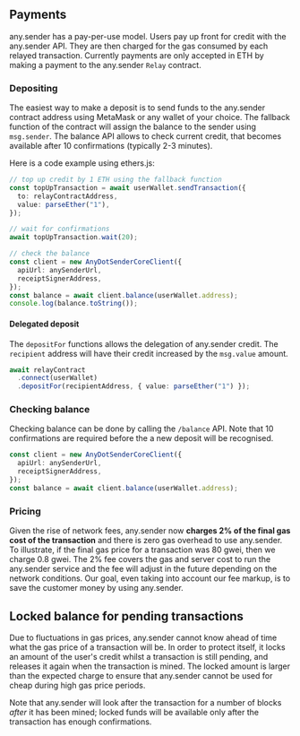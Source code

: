 ## Payments

any.sender has a pay-per-use model. Users pay up front for credit with the any.sender API. They are then charged for the gas consumed by each relayed transaction. Currently payments are only accepted in ETH by making a payment to the any.sender `Relay` contract.

### Depositing

The easiest way to make a deposit is to send funds to the any.sender contract address using MetaMask or any wallet of your choice. The fallback function of the contract will assign the balance to the sender using `msg.sender`. The balance API allows to check current credit, that becomes available after 10 confirmations (typically 2-3 minutes).

Here is a code example using ethers.js:

```ts
// top up credit by 1 ETH using the fallback function
const topUpTransaction = await userWallet.sendTransaction({
  to: relayContractAddress,
  value: parseEther("1"),
});

// wait for confirmations
await topUpTransaction.wait(20);

// check the balance
const client = new AnyDotSenderCoreClient({
  apiUrl: anySenderUrl,
  receiptSignerAddress,
});
const balance = await client.balance(userWallet.address);
console.log(balance.toString());
```

#### Delegated deposit

The `depositFor` functions allows the delegation of any.sender credit. The `recipient` address will have their credit increased by the `msg.value` amount.

```ts
await relayContract
  .connect(userWallet)
  .depositFor(recipientAddress, { value: parseEther("1") });
```

### Checking balance

Checking balance can be done by calling the `/balance` API. Note that 10 confirmations are required before the a new deposit will be recognised.

```ts
const client = new AnyDotSenderCoreClient({
  apiUrl: anySenderUrl,
  receiptSignerAddress,
});
const balance = await client.balance(userWallet.address);
```

### Pricing

Given the rise of network fees, any.sender now **charges 2% of the final gas cost of the transaction** and there is zero gas overhead to use any.sender. To illustrate, if the final gas price for a transaction was 80 gwei, then we charge 0.8 gwei. The 2% fee covers the gas and server cost to run the any.sender service and the fee will adjust in the future depending on the network conditions. Our goal, even taking into account our fee markup, is to save the customer money by using any.sender.

## Locked balance for pending transactions

Due to fluctuations in gas prices, any.sender cannot know ahead of time what the gas price of a transaction will be. In order to protect itself, it locks an amount of the user's credit whilst a transaction is still pending, and releases it again when the transaction is mined. The locked amount is larger than the expected charge to ensure that any.sender cannot be used for cheap during high gas price periods.

Note that any.sender will look after the transaction for a number of blocks _after_ it has been mined; locked funds will be available only after the transaction has enough confirmations.
